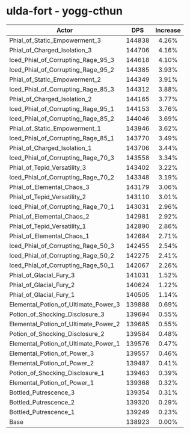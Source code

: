# ulda-fort - yogg-cthun
| Actor | DPS | Increase |
|---|:---:|:---:|
|Phial_of_Static_Empowerment_3|144838|4.26%|
|Phial_of_Charged_Isolation_3|144706|4.16%|
|Iced_Phial_of_Corrupting_Rage_95_3|144618|4.10%|
|Iced_Phial_of_Corrupting_Rage_95_2|144385|3.93%|
|Phial_of_Static_Empowerment_2|144349|3.91%|
|Iced_Phial_of_Corrupting_Rage_85_3|144312|3.88%|
|Phial_of_Charged_Isolation_2|144165|3.77%|
|Iced_Phial_of_Corrupting_Rage_95_1|144153|3.76%|
|Iced_Phial_of_Corrupting_Rage_85_2|144046|3.69%|
|Phial_of_Static_Empowerment_1|143946|3.62%|
|Iced_Phial_of_Corrupting_Rage_85_1|143770|3.49%|
|Phial_of_Charged_Isolation_1|143706|3.44%|
|Iced_Phial_of_Corrupting_Rage_70_3|143558|3.34%|
|Phial_of_Tepid_Versatility_3|143402|3.22%|
|Iced_Phial_of_Corrupting_Rage_70_2|143348|3.19%|
|Phial_of_Elemental_Chaos_3|143179|3.06%|
|Phial_of_Tepid_Versatility_2|143110|3.01%|
|Iced_Phial_of_Corrupting_Rage_70_1|143031|2.96%|
|Phial_of_Elemental_Chaos_2|142981|2.92%|
|Phial_of_Tepid_Versatility_1|142890|2.86%|
|Phial_of_Elemental_Chaos_1|142684|2.71%|
|Iced_Phial_of_Corrupting_Rage_50_3|142455|2.54%|
|Iced_Phial_of_Corrupting_Rage_50_2|142275|2.41%|
|Iced_Phial_of_Corrupting_Rage_50_1|142067|2.26%|
|Phial_of_Glacial_Fury_3|141031|1.52%|
|Phial_of_Glacial_Fury_2|140624|1.22%|
|Phial_of_Glacial_Fury_1|140505|1.14%|
|Elemental_Potion_of_Ultimate_Power_3|139888|0.69%|
|Potion_of_Shocking_Disclosure_3|139694|0.55%|
|Elemental_Potion_of_Ultimate_Power_2|139685|0.55%|
|Potion_of_Shocking_Disclosure_2|139584|0.48%|
|Elemental_Potion_of_Ultimate_Power_1|139576|0.47%|
|Elemental_Potion_of_Power_3|139557|0.46%|
|Elemental_Potion_of_Power_2|139487|0.41%|
|Potion_of_Shocking_Disclosure_1|139463|0.39%|
|Elemental_Potion_of_Power_1|139368|0.32%|
|Bottled_Putrescence_3|139354|0.31%|
|Bottled_Putrescence_2|139320|0.29%|
|Bottled_Putrescence_1|139249|0.23%|
|Base|138923|0.00%|
